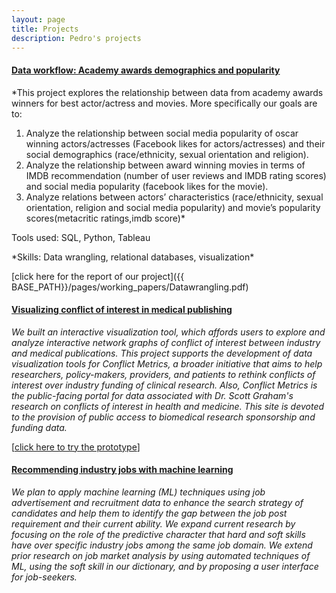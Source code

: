 ```yaml
---
layout: page
title: Projects
description: Pedro's projects
---
```




#### <u>Data workflow: Academy awards demographics and popularity</u>
*This project explores the relationship between data from academy awards winners for best actor/actress and movies. More specifically our goals are to:
1. Analyze the relationship between social media popularity of oscar winning actors/actresses (Facebook likes for actors/actresses) and their social demographics (race/ethnicity, sexual orientation and religion).
2. Analyze the relationship between award winning movies in terms of IMDB recommendation (number of user reviews and IMDB rating scores) and social media popularity (facebook likes for the movie).
3. Analyze relations between actors’ characteristics (race/ethnicity, sexual orientation, religion and social media popularity) and movie’s popularity scores(metacritic ratings,imdb score)*

<p>Tools used: SQL, Python, Tableau<p>
*Skills: Data wrangling, relational databases, visualization*

[click here for the report of our project]({{ BASE_PATH}}/pages/working_papers/Datawrangling.pdf)

#### <u>Visualizing conflict of interest in medical publishing</u>
*We built an interactive visualization tool, which affords users to explore and analyze interactive network graphs of conflict of interest between industry and medical publications.
This project supports the development of data visualization tools for Conflict Metrics, a broader initiative that aims to help researchers, policy-makers, providers, and patients to rethink conflicts of interest over industry funding of clinical research. Also, Conflict Metrics is the public-facing portal for data associated with Dr. Scott Graham's research on conflicts of interest in health and medicine. This site is devoted to the provision of public access to biomedical research sponsorship and funding data.*

[<a href="http://129.114.17.166/visnetwork/">click here to try the prototype</a>]


#### <u>Recommending industry jobs with machine learning</u>
*We plan to apply machine learning (ML) techniques using job advertisement and recruitment data to enhance the search strategy of candidates and help them to identify the gap between the job post requirement and their current ability. We expand current research by focusing on the role of the predictive character that hard and soft skills have over specific industry jobs among the same job domain. We extend prior research on job market analysis by using automated techniques of ML, using the soft skill in our dictionary, and by proposing a user interface for job-seekers.*


<!-- Note: this is how to write a comment in HTML. Everything in here won't show up on your webpage.-->

<!--
To increase the size of the title, use fewer # in front of the paper title.
To decrease the size of the title, use more #.
To remove the italics, remove the * before and after the description
To remove the underline from the title, remove the <u> tags (<u> and </u>)
-->
